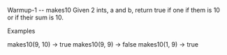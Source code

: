 Warmup-1 -- makes10
Given 2 ints, a and b, return true if one if them is 10 or if their sum is 10.

Examples

makes10(9, 10) → true
makes10(9, 9) → false
makes10(1, 9) → true